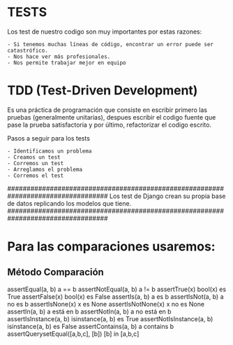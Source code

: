 

# TESTS

Los test de nuestro codigo son muy importantes por estas razones:

    - Si tenemos muchas líneas de código, encontrar un error puede ser catastrófico.
    - Nos hace ver más profesionales.
    - Nos permite trabajar mejor en equipo

# TDD (Test-Driven Development)

Es una práctica de programación que consiste en escribir primero las pruebas (generalmente unitarias), despues escribir el codigo fuente
que pase la prueba satisfactoria y por último, refactorizar el codigo escrito.


Pasos a seguir para los tests

    - Identificamos un problema
    - Creamos un test
    - Corremos un test
    - Arreglamos el problema
    - Corremos el test


##################################################################################
Los test de Django crean su propia base de datos replicando los modelos que tiene.
##################################################################################

# Para las comparaciones usaremos:

Método	                                Comparación
-------------------------------------------------------
assertEqual(a, b)	                    a == b
assertNotEqual(a, b)	                a != b
assertTrue(x)	                        bool(x) es True
assertFalse(x)	                        bool(x) es False
assertIs(a, b)	                        a es b
assertIsNot(a, b)                       a no es b
assertIsNone(x)	                        x es None
assertIsNotNone(x)	                    x no es None
assertIn(a, b)	                        a está en b
assertNotIn(a, b)	                    a no está en b
assertIsInstance(a, b)                  isinstance(a, b) es True
assertNotIsInstance(a, b)	            isinstance(a, b) es False
assertContains(a, b)                    a contains b
assertQuerysetEqual([a,b,c], [b])       [b] in [a,b,c]

